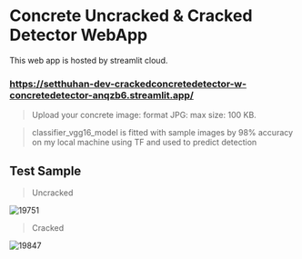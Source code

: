 # Concrete Uncracked & Cracked Detector WebApp
This web app is hosted by streamlit cloud.

### https://setthuhan-dev-crackedconcretedetector-w-concretedetector-anqzb6.streamlit.app/
> Upload your concrete image: format JPG: max size: 100 KB.

> classifier_vgg16_model is fitted with sample images by 98% accuracy on my local machine using TF and used to predict detection

## Test Sample
> Uncracked

![19751](https://user-images.githubusercontent.com/113447169/211984604-ef256ed6-8c77-478b-bcf0-bd63e4cf8e38.jpg)

> Cracked

![19847](https://user-images.githubusercontent.com/113447169/211984824-7676f706-6535-491c-ab36-354047f76a8a.jpg)
